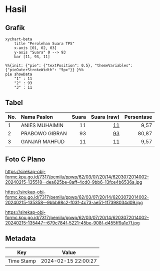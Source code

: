 # Hasil

## Grafik

```mermaid
xychart-beta
    title "Perolehan Suara TPS"
    x-axis [01, 02, 03]
    y-axis "Suara" 0 --> 93
    bar [11, 93, 11]
```

```mermaid
%%{init: {"pie": {"textPosition": 0.5}, "themeVariables": {"pieOuterStrokeWidth": "5px"}} }%%
pie showData
    "1" : 11
    "2" : 93
    "3" : 11
```

## Tabel

| No. | Nama Paslon    | Suara | Suara (raw) | Persentase |
|:--- |:-------------- | -----:| -----------:| ----------:|
| 1   | ANIES MUHAIMIN | 11    | [11][p-1]   | 9,57       |
| 2   | PRABOWO GIBRAN | 93    | [93][p-2]   | 80,87      |
| 3   | GANJAR MAHFUD  | 11    | [11][p-3]   | 9,57       |


[p-1]: https://github.com/gigit-pemilu/pemilu-2024-62-kalimantan-tengah/blob/main/pilpres/hitung-suara/sub/62-kalimantan-tengah/sub/03-kapuas/sub/07-kapuas-murung/sub/2014-talekung-punei/sub/002-tps/sub/paslon-1.txt
[p-2]: https://github.com/gigit-pemilu/pemilu-2024-62-kalimantan-tengah/blob/main/pilpres/hitung-suara/sub/62-kalimantan-tengah/sub/03-kapuas/sub/07-kapuas-murung/sub/2014-talekung-punei/sub/002-tps/sub/paslon-2.txt
[p-3]: https://github.com/gigit-pemilu/pemilu-2024-62-kalimantan-tengah/blob/main/pilpres/hitung-suara/sub/62-kalimantan-tengah/sub/03-kapuas/sub/07-kapuas-murung/sub/2014-talekung-punei/sub/002-tps/sub/paslon-3.txt

## Foto C Plano

https://sirekap-obj-formc.kpu.go.id/7317/pemilu/ppwp/62/03/07/20/14/6203072014002-20240215-135518--dea625be-8aff-4cd0-9bb6-13fce4b6536a.jpg

https://sirekap-obj-formc.kpu.go.id/7317/pemilu/ppwp/62/03/07/20/14/6203072014002-20240215-135358--9bbb98c2-f03f-4c73-ae51-1f7398034d09.jpg

https://sirekap-obj-formc.kpu.go.id/7317/pemilu/ppwp/62/03/07/20/14/6203072014002-20240215-135447--679c784f-5221-45be-908f-d455ff9a1e7f.jpg


## Metadata

| Key        | Value               |
| ---------- | ------------------- |
| Time Stamp | 2024-02-15 22:00:27 |



